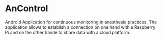 # AnControl
Android Application for continuous monitoring in anesthesia practices. 
The application allows to establish a connection on one hand with a Raspberry Pi and on the other hande to share data with a cloud platform.
